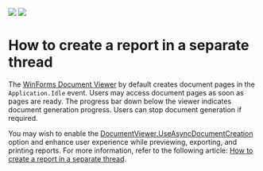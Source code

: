 <!-- default badges list -->
[![](https://img.shields.io/badge/Open_in_DevExpress_Support_Center-FF7200?style=flat-square&logo=DevExpress&logoColor=white)](https://supportcenter.devexpress.com/ticket/details/E777)
[![](https://img.shields.io/badge/📖_How_to_use_DevExpress_Examples-e9f6fc?style=flat-square)](https://docs.devexpress.com/GeneralInformation/403183)
<!-- default badges end -->
# How to create a report in a separate thread

The [WinForms Document Viewer](https://docs.devexpress.com/WindowsForms/DevExpress.XtraPrinting.Preview.DocumentViewer) by default creates document pages in the `Application.Idle` event. Users may access document pages as soon as pages are ready. The progress bar down below the viewer indicates document generation progress. Users can stop document generation if required.

You may wish to enable the [DocumentViewer.UseAsyncDocumentCreation](https://docs.devexpress.com/WindowsForms/DevExpress.XtraPrinting.Control.PrintControl.UseAsyncDocumentCreation) option and enhance user experience while previewing, exporting, and printing reports. For more information, refer to the following article: [How to create a report in a separate thread](https://supportcenter.devexpress.com/ticket/details/a2359/how-to-create-a-report-in-a-separate-thread).

